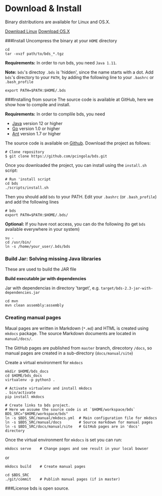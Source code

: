 # Download & Install
Binary distributions are available for Linux and OS.X.

<a class="btn btn-large btn-primary" href="https://github.com/pcingola/bds/blob/master/distro/bds_Linux.tgz?raw=true">Download Linux</a>
<a class="btn btn-large btn-primary" href="https://github.com/pcingola/bds/blob/master/distro/bds_Darwin.tgz?raw=true">Download OS.X</a>

###Install
Uncompress the binary at your `HOME` directory
```
cd 
tar -xvzf path/to/bds_*.tgz 
```

**Requirements:** In order to run bds, you need `Java 1.11`.

**Note:** `bds`'s directoy `.bds` is 'hidden', since the name starts with a dot.
Add `bds`'s directory to your `PATH`, by adding the following line to your `.bashrc` or `.bash_profile`
```
export PATH=$PATH:$HOME/.bds
```

###Installing from source
The source code is available at GitHub, here we show how to compile and install.

**Requirements:** In order to complile bds, you need

- [Java](http://java.com) version 12 or higher
- [Go](http://golang.org/) version 1.0 or higher
- [Ant](http://ant.apache.org/) version 1.7 or higher


The source code is available on [Github](https://github.com/pcingola/bds).
Download the project as follows:
				
				
```
# Clone repository
$ git clone https://github.com/pcingola/bds.git
```

Once you downloaded the project, you can install using the `install.sh` script:
```
# Run 'install script
cd bds
./scripts/install.sh
```
				
Then you should add `bds` to your PATH. Edit your `.bashrc` (or `.bash_profile`) and add the following lines
```
# bds
export PATH=$PATH:$HOME/.bds/
```
				
**Optional:** If you have root access, you can do the following (to get `bds` available everywhere in your system)
```
su -
cd /usr/bin/
ln -s /home/your_user/.bds/bds
```

### Build Jar: Solving missing Java libraries

These are used to build the JAR file

**Build executable jar with dependencies**

Jar with dependencias in directory 'target', e.g. `target/bds-2.3-jar-with-dependencies.jar`
```
cd mvn
mvn clean assembly:assembly
```

### Creating manual pages

Maual pages are written in Markdown (`*.md`) and HTML is created using `mkdocs` package.
The source Markdown documents are located in `manual/docs/`.

The GitHub pages are published from `master` branch, direcotory `/docs`, so manual pages are created in a sub-directory (`docs/manual/site`)

Create a virtual environment for `mkdocs`
```
mkdir $HOME/bds_docs
cd $HOME/bds_docs
virtualenv -p python3 .

# Activate virtualenv and install mkdocs
. bin/activate
pip install mkdocs

# Create links to bds project.
# Here we assume the source code is at `$HOME/workspace/bds`
BDS_SRC="$HOME/workspace/bds"
ln -s $BDS_SRC/manual/mkdocs.yml  # Main configuration file for mkdocs
ln -s $BDS_SRC/manual/docs        # Source markdown for manual pages
ln -s $BDS_SRC/docs/manual/site   # GitHub pages are in 'docs' directory
```

Once the virtual environment for `mkdocs` is set you can run:
```
mkdocs serve    # Change pages and see result in your local bowser
```

or

```
mkdocs build    # Create manual pages

cd $BDS_SRC
./git/commit    # Publish manual pages (if in master)
```

###License
bds is open source.

